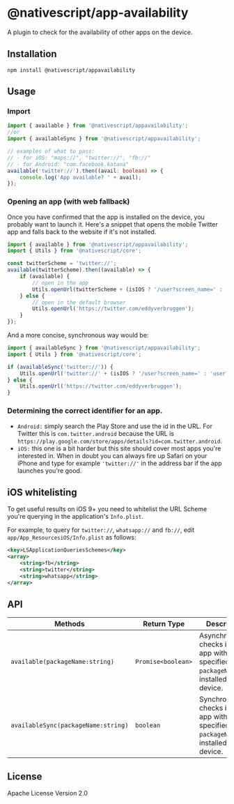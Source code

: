 # @nativescript/app-availability

A plugin to check for the availability of other apps on the device.

## Installation

```cli
npm install @nativescript/appavailability
```

## Usage

### Import

```typescript
import { available } from '@nativescript/appavailability';
//or
import { availableSync } from '@nativescript/appavailability';
```

```typescript
// examples of what to pass:
// - for iOS: "maps://", "twitter://", "fb://"
// - for Android: "com.facebook.katana"
available('twitter://').then((avail: boolean) => {
	console.log('App available? ' + avail);
});
```
### Opening an app (with web fallback)

Once you have confirmed that the app is installed on the device, you probably want to launch it.
Here's a snippet that opens the mobile Twitter app and falls back to the website if it's not installed.

```typescript
import { available } from '@nativescript/appavailability';
import { Utils } from '@nativescript/core';

const twitterScheme = 'twitter://';
available(twitterScheme).then((available) => {
	if (available) {
		// open in the app
		Utils.openUrl(twitterScheme + (isIOS ? '/user?screen_name=' : 'user?user_id=') + 'eddyverbruggen');
	} else {
		// open in the default browser
		Utils.openUrl('https://twitter.com/eddyverbruggen');
	}
});
```

And a more concise, synchronous way would be:

```typescript
import { availableSync } from '@nativescript/appavailability';
import { Utils } from '@nativescript/core';

if (availableSync('twitter://')) {
	Utils.openUrl('twitter://' + (isIOS ? '/user?screen_name=' : 'user?user_id=') + 'eddyverbruggen');
} else {
	Utils.openUrl('https://twitter.com/eddyverbruggen');
}
```
### Determining the correct identifier for an app.

- `Android:` simply search the Play Store and use the id in the URL. For Twitter this is `com.twitter.android` because the URL is `https://play.google.com/store/apps/details?id=com.twitter.android`.
- `iOS:` this one is a bit harder but this site should cover most apps you're interested in. When in doubt you can always fire up Safari on your iPhone and type for example `'twitter://'` in the address bar if the app launches you're good.

## iOS whitelisting

To get useful results on iOS 9+ you need to whitelist the URL Scheme you're querying in the application's `Info.plist`.

For example, to query for `twitter://`, `whatsapp://` and `fb://`, edit `app/App_ResourcesiOS/Info.plist` as follows:

```xml
<key>LSApplicationQueriesSchemes</key>
<array>
	<string>fb</string>
	<string>twitter</string>
	<string>whatsapp</string>
</array>
```

## API

| Methods| Return Type| Description|
|--------|------------|------------|
|`available(packageName:string)`|`Promise<boolean>`| Asynchronously checks if the app with the specified `packageName` is installed on the device.|
|`availableSync(packageName:string)`|`boolean`| Synchronously checks if the app with the specified `packageName` is installed on the device.|

## License

Apache License Version 2.0
